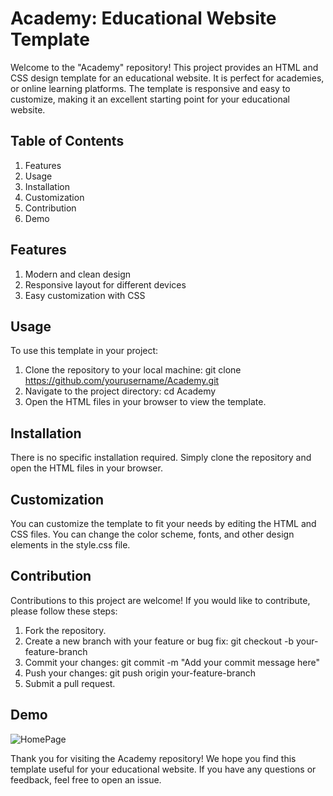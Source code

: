 # Academy: Educational Website Template

Welcome to the "Academy" repository! This project provides an HTML and CSS design template for an educational website. It is perfect for academies, or online learning 
platforms. The template is responsive and easy to customize, making it an excellent starting point for your educational website.

## Table of Contents

1. Features
2. Usage
3. Installation
4. Customization
5. Contribution
6. Demo
   
## Features

1. Modern and clean design
2. Responsive layout for different devices
3. Easy customization with CSS

## Usage

To use this template in your project:
1. Clone the repository to your local machine:
   git clone https://github.com/yourusername/Academy.git
2. Navigate to the project directory:
   cd Academy
3. Open the HTML files in your browser to view the template.

## Installation

There is no specific installation required. Simply clone the repository and open the HTML files in your browser.

## Customization
You can customize the template to fit your needs by editing the HTML and CSS files. You can change the color scheme, fonts, and other design elements in the style.css file.

## Contribution
Contributions to this project are welcome! If you would like to contribute, please follow these steps:

1. Fork the repository.
2. Create a new branch with your feature or bug fix:
   git checkout -b your-feature-branch
3. Commit your changes:
   git commit -m "Add your commit message here"
4. Push your changes:
   git push origin your-feature-branch
5. Submit a pull request.

## Demo

![HomePage](https://github.com/arshdeep811/Academy/assets/87892546/2d0627a9-185f-4702-960f-744d4c2e7e1c)

Thank you for visiting the Academy repository! We hope you find this template useful for your educational website. If you have any questions or feedback, feel free to 
open an issue.
